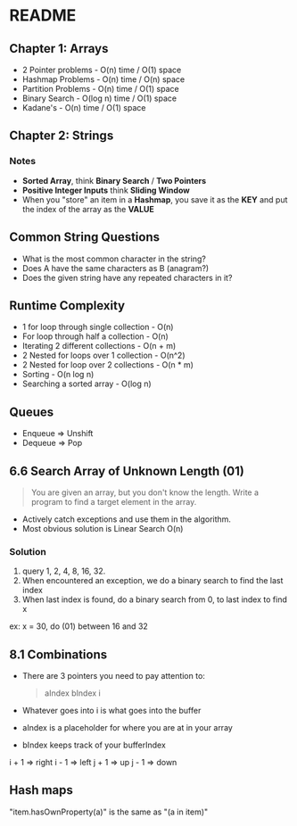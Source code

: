 # README

## Chapter 1: Arrays
* 2 Pointer problems - O(n) time / O(1) space
* Hashmap Problems - O(n) time / O(n) space
* Partition Problems - O(n) time / O(1) space
* Binary Search - O(log n) time / O(1) space
* Kadane's  - O(n) time / O(1) space

## Chapter 2: Strings

### Notes
* **Sorted Array**, think **Binary Search** / **Two Pointers**
* **Positive Integer Inputs** think **Sliding Window** 
* When you "store" an item in a **Hashmap**, you save it as the **KEY** and put the index of the array as the **VALUE**

## Common String Questions
* What is the most common character in the string?
* Does A have the same characters as B (anagram?)
* Does the given string have any repeated characters in it?

## Runtime Complexity
* 1 for loop through single collection - O(n)
* For loop through half a collection - O(n)
* Iterating 2 different collections - O(n + m)
* 2 Nested for loops over 1 collection - O(n^2)
* 2 Nested for loop over 2 collections - O(n * m)
* Sorting - O(n log n)
* Searching a sorted array - O(log n)

## Queues
* Enqueue => Unshift
* Dequeue => Pop

## 6.6 Search Array of Unknown Length (01)
> You are given an array, but you don't know the length. Write a program to find a target element in the array.

* Actively catch exceptions and use them in the algorithm.   
* Most obvious solution is Linear Search O(n)

### Solution
1. query 1, 2, 4, 8, 16, 32.
2. When encountered an exception, we do a binary search to find the last index
3. When last index is found, do a binary search from 0, to last index to find x

ex: x = 30, do (01) between 16 and 32

## 8.1 Combinations

* There are 3 pointers you need to pay attention to:
	> aIndex
	> bIndex
	> i

* Whatever goes into i is what goes into the buffer
* aIndex is a placeholder for where you are at in your array
* bIndex keeps track of your bufferIndex

i + 1 => right
i - 1 => left
j + 1 => up
j - 1 => down

## Hash maps
"item.hasOwnProperty(a)" is the same as "(a in item)"